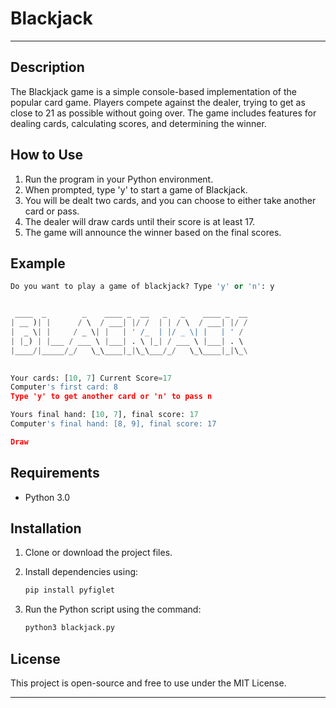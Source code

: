 # Blackjack

---

## Description
The Blackjack game is a simple console-based implementation of the popular card game. Players compete against the dealer, trying to get as close to 21 as possible without going over. The game includes features for dealing cards, calculating scores, and determining the winner.

## How to Use
1. Run the program in your Python environment.
2. When prompted, type 'y' to start a game of Blackjack.
3. You will be dealt two cards, and you can choose to either take another card or pass.
4. The dealer will draw cards until their score is at least 17.
5. The game will announce the winner based on the final scores.

## Example
```python
Do you want to play a game of blackjack? Type 'y' or 'n': y


 ____  _        _    ____ _  __   _   _    ____ _  __
| __ )| |      / \  / ___| |/ /  | | / \  / ___| |/ /
|  _ \| |     / _ \| |   | ' /_  | |/ _ \| |   | ' / 
| |_) | |___ / ___ \ |___| . \ |_| / ___ \ |___| . \ 
|____/|_____/_/   \_\____|_|\_\___/_/   \_\____|_|\_\
                                        

Your cards: [10, 7]	Current Score=17
Computer's first card: 8
Type 'y' to get another card or 'n' to pass n

Yours final hand: [10, 7], final score: 17
Computer's final hand: [8, 9], final score: 17

Draw

```

## Requirements
- Python 3.0

## Installation
1. Clone or download the project files.
2. Install dependencies using: 

   ```bash
   pip install pyfiglet
   ```
3. Run the Python script using the command: 
   ```bash
   python3 blackjack.py
   ```

## License
This project is open-source and free to use under the MIT License.

---